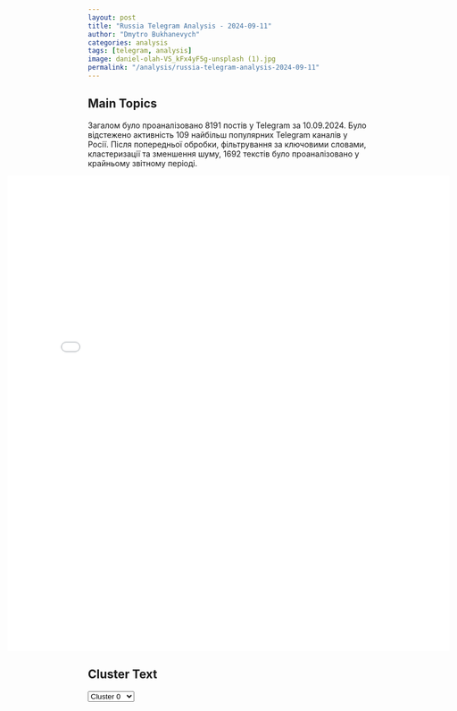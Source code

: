 ```yaml
---
layout: post
title: "Russia Telegram Analysis - 2024-09-11"
author: "Dmytro Bukhanevych"
categories: analysis
tags: [telegram, analysis]
image: daniel-olah-VS_kFx4yF5g-unsplash (1).jpg
permalink: "/analysis/russia-telegram-analysis-2024-09-11"
---
```


<style>
    /* Adjusting iframe-container styles */
    .wide-iframe-container {
        width: calc(100% + 30vw);  /* Extending the width */
        margin-left: -15vw;       /* Negative margin to push to the left */
        overflow: hidden;         /* In case the iframe content spills over */
    }

    .wide-iframe-container iframe {
        width: 100%;  /* Making the iframe take the full width of its container */
        border: none; /* Removing any borders from the iframe */
    }

    /* Toggle mechanism */
    .hidden {
        display: none;
    }
    
    .show-content-target:checked + .show-content {
        display: block;
    }
</style>

<h2>Main Topics</h2>
<p>Загалом було проаналізовано 8191 постів у Telegram за 10.09.2024. Було відстежено активність 109 найбільш популярних Telegram каналів у Росії. Після попередньої обробки, фільтрування за ключовими словами, кластеризації та зменшення шуму, 1692 текстів було проаналізовано у крайньому звітному періоді.</p>
<!-- Embedding Main Plotly Visualization -->
<div class="wide-iframe-container">
    <iframe src="{{site.baseurl}}/visualizations/2024-09-11/fig_topics_time.html" height="850"></iframe>
</div>


<h2>Cluster Text</h2>

<!-- Dropdown to select a cluster -->
<select id="clusterSelector" onchange="displayClusterText()">
<option value="0">Cluster 0</option><option value="1">Cluster 1</option><option value="2">Cluster 2</option><option value="3">Cluster 3</option><option value="4">Cluster 4</option><option value="5">Cluster 5</option><option value="6">Cluster 6</option><option value="7">Cluster 7</option><option value="8">Cluster 8</option><option value="9">Cluster 9</option><option value="10">Cluster 10</option><option value="11">Cluster 11</option><option value="12">Cluster 12</option><option value="13">Cluster 13</option>
</select>

<!-- Display area for the selected cluster's text -->
<div id="clusterTextDisplay" class="hidden"></div>

<script type="text/javascript">
    var clusterDetails = {"0": "<b>Total Posts:</b> 884<br><b>Date:</b> 2024-09-10 11:08:34+00:00<br><b>Author:</b> mod_russia<br><b>Link:</b> https://t.me/s/mod_russia/43197<br><b>Subscribers:</b> 595826<br><b>Text:</b> \u0422\u0435\u043a\u0441\u0442: \u26a1\ufe0f \u0421\u0432\u043e\u0434\u043a\u0430 \u041c\u0438\u043d\u043e\u0431\u043e\u0440\u043e\u043d\u044b \u0420\u043e\u0441\u0441\u0438\u0438 \u043e \u0445\u043e\u0434\u0435 \u043e\u0442\u0440\u0430\u0436\u0435\u043d\u0438\u044f \u043f\u043e\u043f\u044b\u0442\u043a\u0438 \u0432\u0442\u043e\u0440\u0436\u0435\u043d\u0438\u044f \u0412\u0421\u0423 \u043d\u0430 \u0442\u0435\u0440\u0440\u0438\u0442\u043e\u0440\u0438\u044e \u0420\u043e\u0441\u0441\u0438\u0439\u0441\u043a\u043e\u0439 \u0424\u0435\u0434\u0435\u0440\u0430\u0446\u0438\u0438 \u0432 \u041a\u0443\u0440\u0441\u043a\u043e\u0439 \u043e\u0431\u043b\u0430\u0441\u0442\u0438 (\u043f\u043e \u0441\u043e\u0441\u0442\u043e\u044f\u043d\u0438\u044e \u043d\u0430 10 \u0441\u0435\u043d\u0442\u044f\u0431\u0440\u044f 2024 \u0433.)\u25ab\ufe0f \u041f\u043e\u0434\u0440\u0430\u0437\u0434\u0435\u043b\u0435\u043d\u0438\u044f\u043c\u0438 \u0433\u0440\u0443\u043f\u043f\u0438\u0440\u043e\u0432\u043a\u0438 \u0432\u043e\u0439\u0441\u043a \u00ab\u0421\u0435\u0432\u0435\u0440\u00bb \u043f\u0440\u0438 \u043f\u043e\u0434\u0434\u0435\u0440\u0436\u043a\u0435 \u0430\u0440\u043c\u0435\u0439\u0441\u043a\u043e\u0439 \u0430\u0432\u0438\u0430\u0446\u0438\u0438 \u0438 \u043e\u0433\u043d\u044f \u0430\u0440\u0442\u0438\u043b\u043b\u0435\u0440\u0438\u0438 \u043e\u0442\u0440\u0430\u0436\u0435\u043d\u044b \u0448\u0435\u0441\u0442\u044c \u0430\u0442\u0430\u043a \u043f\u0440\u043e\u0442\u0438\u0432\u043d\u0438\u043a\u0430 \u0432 \u043d\u0430\u043f\u0440\u0430\u0432\u043b\u0435\u043d\u0438\u0438 \u043d\u0430\u0441\u0435\u043b\u0435\u043d\u043d\u044b\u0445 \u043f\u0443\u043d\u043a\u0442\u043e\u0432 \u0410\u043f\u0430\u043d\u0430\u0441\u043e\u0432\u043a\u0430, \u041a\u0430\u043c\u044b\u0448\u0435\u0432\u043a\u0430, \u041c\u0430\u0440\u044c\u0435\u0432\u043a\u0430 \u0438 \u0427\u0435\u0440\u043a\u0430\u0441\u0441\u043a\u0430\u044f \u041a\u043e\u043d\u043e\u043f\u0435\u043b\u044c\u043a\u0430. \u0421\u043e\u0440\u0432\u0430\u043d\u044b \u043f\u043e\u043f\u044b\u0442\u043a\u0438 \u0430\u0442\u0430\u043a \u0432 \u043d\u0430\u043f\u0440\u0430\u0432\u043b\u0435\u043d\u0438\u0438 \u043d\u0430\u0441\u0435\u043b\u0435\u043d\u043d\u044b\u0445 \u043f\u0443\u043d\u043a\u0442\u043e\u0432 \u0411\u043e\u0440\u043a\u0438, \u041a\u0440\u0430\u0441\u043d\u043e\u043e\u043a\u0442\u044f\u0431\u0440\u044c\u0441\u043a\u043e\u0435, \u0438 \u041a\u0440\u0435\u043c\u044f\u043d\u043e\u0435.\u0412 \u0440\u0435\u0437\u0443\u043b\u044c\u0442\u0430\u0442\u0435 \u0412\u0421\u0423 \u043f\u043e\u0442\u0435\u0440\u044f\u043b\u0438 \u0434\u043e 40 \u0447\u0435\u043b\u043e\u0432\u0435\u043a \u0443\u0431\u0438\u0442\u044b\u043c\u0438 \u0438 \u0440\u0430\u043d\u0435\u043d\u044b\u043c\u0438, \u0447\u0435\u0442\u044b\u0440\u0435 \u0432\u043e\u0435\u043d\u043d\u043e\u0441\u043b\u0443\u0436\u0430\u0449\u0438\u0445 \u0432\u0437\u044f\u0442\u044b \u0432 \u043f\u043b\u0435\u043d, \u0443\u043d\u0438\u0447\u0442\u043e\u0436\u0435\u043d\u044b \u0442\u0430\u043d\u043a, \u0434\u0432\u0435 \u0431\u043e\u0435\u0432\u044b\u0435 \u0431\u0440\u043e\u043d\u0438\u0440\u043e\u0432\u0430\u043d\u043d\u044b\u0435 \u043c\u0430\u0448\u0438\u043d\u044b \u0438 \u0430\u0432\u0442\u043e\u043c\u043e\u0431\u0438\u043b\u044c. \u25ab\ufe0f \u041f\u0440\u043e\u0434\u043e\u043b\u0436\u0430\u0435\u0442\u0441\u044f \u043f\u0440\u043e\u0432\u0435\u0434\u0435\u043d\u0438\u0435 \u0440\u0430\u0437\u0432\u0435\u0434\u044b\u0432\u0430\u0442\u0435\u043b\u044c\u043d\u043e-\u043f\u043e\u0438\u0441\u043a\u043e\u0432\u044b\u0445 \u0434\u0435\u0439\u0441\u0442\u0432\u0438\u0439 \u043f\u043e \u0432\u044b\u044f\u0432\u043b\u0435\u043d\u0438\u044e \u0438 \u0443\u043d\u0438\u0447\u0442\u043e\u0436\u0435\u043d\u0438\u044e \u0432 \u043b\u0435\u0441\u043d\u044b\u0445 \u043c\u0430\u0441\u0441\u0438\u0432\u0430\u0445 \u0434\u0438\u0432\u0435\u0440\u0441\u0438\u043e\u043d\u043d\u044b\u0445 \u0433\u0440\u0443\u043f\u043f \u043f\u0440\u043e\u0442\u0438\u0432\u043d\u0438\u043a\u0430, \u043f\u044b\u0442\u0430\u0432\u0448\u0438\u0445\u0441\u044f \u043f\u0440\u043e\u043d\u0438\u043a\u043d\u0443\u0442\u044c \u0432\u0433\u043b\u0443\u0431\u044c \u0440\u043e\u0441\u0441\u0438\u0439\u0441\u043a\u043e\u0439 \u0442\u0435\u0440\u0440\u0438\u0442\u043e\u0440\u0438\u0438. \u25ab\ufe0f \u0423\u0434\u0430\u0440\u0430\u043c\u0438 \u0430\u0432\u0438\u0430\u0446\u0438\u0438, \u043e\u0433\u043d\u0435\u043c \u0430\u0440\u0442\u0438\u043b\u043b\u0435\u0440\u0438\u0438 \u0438 \u0434\u0435\u0439\u0441\u0442\u0432\u0438\u044f\u043c\u0438 \u0432\u043e\u0439\u0441\u043a \u043d\u0430\u043d\u0435\u0441\u0435\u043d\u043e \u043f\u043e\u0440\u0430\u0436\u0435\u043d\u0438\u0435 \u0441\u043a\u043e\u043f\u043b\u0435\u043d\u0438\u044f\u043c \u0436\u0438\u0432\u043e\u0439 \u0441\u0438\u043b\u044b \u0438 \u0442\u0435\u0445\u043d\u0438\u043a\u0438 22-\u0439 \u0438 61-\u0439 \u043c\u0435\u0445\u0430\u043d\u0438\u0437\u0438\u0440\u043e\u0432\u0430\u043d\u043d\u044b\u0445, 80-\u0439 \u0438 82-\u0439 \u0434\u0435\u0441\u0430\u043d\u0442\u043d\u043e-\u0448\u0442\u0443\u0440\u043c\u043e\u0432\u044b\u0445, 152-\u0439 \u0435\u0433\u0435\u0440\u0441\u043a\u043e\u0439 \u0431\u0440\u0438\u0433\u0430\u0434, \u0430 \u0442\u0430\u043a\u0436\u0435 1-\u043e\u0439 \u0431\u0440\u0438\u0433\u0430\u0434\u044b \u043f\u0440\u0435\u0437\u0438\u0434\u0435\u043d\u0442\u0430 \u0438 1004-\u0439 \u0431\u0440\u0438\u0433\u0430\u0434\u044b \u043e\u0445\u0440\u0430\u043d\u044b \u0432 \u0440\u0430\u0439\u043e\u043d\u0430\u0445 \u043d\u0430\u0441\u0435\u043b\u0435\u043d\u043d\u044b\u0445 \u043f\u0443\u043d\u043a\u0442\u043e\u0432 \u0411\u043e\u0440\u043a\u0438, \u0412\u043d\u0435\u0437\u0430\u043f\u043d\u043e\u0435, \u0418\u0432\u0430\u0448\u043a\u043e\u0432\u0441\u043a\u0438\u0439, \u041a\u0443\u0431\u0430\u0442\u043a\u0438\u043d, \u041a\u0443\u0440\u0438\u043b\u043e\u0432\u043a\u0430, \u041b\u044e\u0431\u0438\u043c\u043e\u0432\u043a\u0430, \u041c\u0430\u043b\u0430\u044f \u041b\u043e\u043a\u043d\u044f, \u041c\u0430\u0445\u043d\u043e\u0432\u043a\u0430, \u041c\u0430\u0440\u0442\u044b\u043d\u043e\u0432\u043a\u0430, \u041d\u043e\u0432\u0430\u044f \u0421\u043e\u0440\u043e\u0447\u0438\u043d\u0430, \u041d\u043e\u0432\u043e\u0438\u0432\u0430\u043d\u043e\u0432\u043a\u0430, \u041e\u0431\u0443\u0445\u043e\u0432\u043a\u0430, \u041e\u0440\u043b\u043e\u0432\u043a\u0430, \u0421\u043d\u0430\u0433\u043e\u0441\u0442\u044c \u0438 \u0423\u0441\u043f\u0435\u043d\u043e\u0432\u043a\u0430. \u25ab\ufe0f \u041e\u043f\u0435\u0440\u0430\u0442\u0438\u0432\u043d\u043e-\u0442\u0430\u043a\u0442\u0438\u0447\u0435\u0441\u043a\u043e\u0439 \u0430\u0432\u0438\u0430\u0446\u0438\u0435\u0439 \u0438 \u0440\u0430\u043a\u0435\u0442\u043d\u044b\u043c\u0438 \u0432\u043e\u0439\u0441\u043a\u0430\u043c\u0438 \u043d\u0430\u043d\u0435\u0441\u0435\u043d\u044b \u0443\u0434\u0430\u0440\u044b \u043f\u043e \u0440\u0430\u0439\u043e\u043d\u0430\u043c \u0441\u043e\u0441\u0440\u0435\u0434\u043e\u0442\u043e\u0447\u0435\u043d\u0438\u044f \u0438\u043d\u043e\u0441\u0442\u0440\u0430\u043d\u043d\u044b\u0445 \u043d\u0430\u0435\u043c\u043d\u0438\u043a\u043e\u0432 \u0432 \u0421\u0443\u043c\u0441\u043a\u043e\u0439 \u043e\u0431\u043b\u0430\u0441\u0442\u0438 \u0438 \u0440\u0435\u0437\u0435\u0440\u0432\u043e\u0432 21-\u0439, 22-\u0439, 41-\u0439 \u0438 54-\u0439 \u043c\u0435\u0445\u0430\u043d\u0438\u0437\u0438\u0440\u043e\u0432\u0430\u043d\u043d\u044b\u0445, 17-\u0439 \u0442\u0430\u043d\u043a\u043e\u0432\u043e\u0439, 80-\u0439 \u0438 82-\u0439 \u0434\u0435\u0441\u0430\u043d\u0442\u043d\u043e-\u0448\u0442\u0443\u0440\u043c\u043e\u0432\u044b\u0445 \u0431\u0440\u0438\u0433\u0430\u0434 \u0412\u0421\u0423 \u0438 1-\u043e\u0439 \u0431\u0440\u0438\u0433\u0430\u0434\u044b \u043f\u0440\u0435\u0437\u0438\u0434\u0435\u043d\u0442\u0430, \u0430 \u0442\u0430\u043a\u0436\u0435 101-\u0439, 103-\u0439 \u0438 129-\u0439 \u0431\u0440\u0438\u0433\u0430\u0434 \u0442\u0435\u0440\u0440\u0438\u0442\u043e\u0440\u0438\u0430\u043b\u044c\u043d\u043e\u0439 \u043e\u0431\u043e\u0440\u043e\u043d\u044b \u0412\u0421\u0423 \u0432 \u0440\u0430\u0439\u043e\u043d\u0430\u0445 \u043d\u0430\u0441\u0435\u043b\u0435\u043d\u043d\u044b\u0445 \u043f\u0443\u043d\u043a\u0442\u043e\u0432 \u0411\u0435\u043b\u043e\u043f\u043e\u043b\u044c\u0435, \u0411\u043e\u044f\u0440\u043e-\u041b\u0435\u0436\u0430\u0447\u0438, \u0413\u043b\u0443\u0445\u043e\u0432, \u0414\u0440\u0443\u0436\u0438\u043d, \u041a\u0440\u043e\u0432\u043d\u043e\u0435, \u0418\u0441\u043a\u0440\u0438\u0441\u043a\u043e\u0432\u0449\u0438\u043d\u0430, \u041d\u043e\u0432\u043e\u044f \u0421\u043b\u043e\u0431\u043e\u0434\u0430, \u0421\u0432\u0435\u0441\u0441\u0430, \u041f\u0435\u0441\u0447\u0430\u043d\u043e\u0435, \u041f\u0430\u0432\u043b\u043e\u0432\u043a\u0430, \u041f\u0443\u0441\u0442\u043e\u0433\u043e\u0440\u043e\u0434, \u0421\u0443\u043c\u044b \u0438 \u042f\u043c\u043f\u043e\u043b\u044c.\u0417\u0430 \u0441\u0443\u0442\u043a\u0438 \u043f\u043e\u0442\u0435\u0440\u0438 \u0412\u0421\u0423 \u0441\u043e\u0441\u0442\u0430\u0432\u0438\u043b\u0438 \u0431\u043e\u043b\u0435\u0435 380 \u0432\u043e\u0435\u043d\u043d\u043e\u0441\u043b\u0443\u0436\u0430\u0449\u0438\u0445 \u0438 15 \u0435\u0434\u0438\u043d\u0438\u0446 \u0431\u0440\u043e\u043d\u0435\u0442\u0435\u0445\u043d\u0438\u043a\u0438, \u0432 \u0442\u043e\u043c \u0447\u0438\u0441\u043b\u0435 \u0434\u0432\u0430 \u0442\u0430\u043d\u043a\u0430, 13 \u0431\u043e\u0435\u0432\u044b\u0445 \u0431\u0440\u043e\u043d\u0438\u0440\u043e\u0432\u0430\u043d\u043d\u044b\u0445 \u043c\u0430\u0448\u0438\u043d, \u0430 \u0442\u0430\u043a\u0436\u0435 \u0442\u0440\u0438 \u0430\u0440\u0442\u0438\u043b\u043b\u0435\u0440\u0438\u0439\u0441\u043a\u0438\u0445 \u043e\u0440\u0443\u0434\u0438\u044f \u0438 11 \u0430\u0432\u0442\u043e\u043c\u043e\u0431\u0438\u043b\u0435\u0439.\u25ab\ufe0f \u0412\u0441\u0435\u0433\u043e \u0437\u0430 \u0432\u0440\u0435\u043c\u044f \u0431\u043e\u0435\u0432\u044b\u0445 \u0434\u0435\u0439\u0441\u0442\u0432\u0438\u0439 \u043d\u0430 \u041a\u0443\u0440\u0441\u043a\u043e\u043c \u043d\u0430\u043f\u0440\u0430\u0432\u043b\u0435\u043d\u0438\u0438 \u043f\u0440\u043e\u0442\u0438\u0432\u043d\u0438\u043a \u043f\u043e\u0442\u0435\u0440\u044f\u043b \u0431\u043e\u043b\u0435\u0435 11800 \u0432\u043e\u0435\u043d\u043d\u043e\u0441\u043b\u0443\u0436\u0430\u0449\u0438\u0445, 93 \u0442\u0430\u043d\u043a\u0430, 42 \u0431\u043e\u0435\u0432\u044b\u0435 \u043c\u0430\u0448\u0438\u043d\u044b \u043f\u0435\u0445\u043e\u0442\u044b, 74 \u0431\u0440\u043e\u043d\u0435\u0442\u0440\u0430\u043d\u0441\u043f\u043e\u0440\u0442\u0435\u0440\u0430, 649 \u0431\u043e\u0435\u0432\u044b\u0445 \u0431\u0440\u043e\u043d\u0438\u0440\u043e\u0432\u0430\u043d\u043d\u044b\u0445 \u043c\u0430\u0448\u0438\u043d, 382 \u0430\u0432\u0442\u043e\u043c\u043e\u0431\u0438\u043b\u044f, 89 \u0430\u0440\u0442\u0438\u043b\u043b\u0435\u0440\u0438\u0439\u0441\u043a\u0438\u0445 \u043e\u0440\u0443\u0434\u0438\u0439, 24 \u043f\u0443\u0441\u043a\u043e\u0432\u044b\u0435 \u0443\u0441\u0442\u0430\u043d\u043e\u0432\u043a\u0438 \u0440\u0435\u0430\u043a\u0442\u0438\u0432\u043d\u044b\u0445 \u0441\u0438\u0441\u0442\u0435\u043c \u0437\u0430\u043b\u043f\u043e\u0432\u043e\u0433\u043e \u043e\u0433\u043d\u044f, \u0432 \u0442\u043e\u043c \u0447\u0438\u0441\u043b\u0435 \u0441\u0435\u043c\u044c HIMARS \u0438 \u043f\u044f\u0442\u044c MLRS, 8 \u043f\u0443\u0441\u043a\u043e\u0432\u044b\u0445 \u0443\u0441\u0442\u0430\u043d\u043e\u0432\u043e\u043a \u0437\u0435\u043d\u0438\u0442\u043d\u044b\u0445 \u0440\u0430\u043a\u0435\u0442\u043d\u044b\u0445 \u043a\u043e\u043c\u043f\u043b\u0435\u043a\u0441\u043e\u0432, \u0434\u0432\u0435 \u0442\u0440\u0430\u043d\u0441\u043f\u043e\u0440\u0442\u043d\u043e-\u0437\u0430\u0440\u044f\u0436\u0430\u044e\u0449\u0438\u0435 \u043c\u0430\u0448\u0438\u043d\u044b, 22 \u0441\u0442\u0430\u043d\u0446\u0438\u0438 \u0420\u042d\u0411, 7 \u0420\u041b\u0421 \u043a\u043e\u043d\u0442\u0440\u0431\u0430\u0442\u0430\u0440\u0435\u0439\u043d\u043e\u0439 \u0431\u043e\u0440\u044c\u0431\u044b, \u0434\u0432\u0435 \u0420\u041b\u0421 \u041f\u0412\u041e, 8 \u0435\u0434\u0438\u043d\u0438\u0446 \u0438\u043d\u0436\u0435\u043d\u0435\u0440\u043d\u043e\u0439 \u0442\u0435\u0445\u043d\u0438\u043a\u0438, \u0438\u0437 \u043d\u0438\u0445 \u0434\u0432\u0435 \u0438\u043d\u0436\u0435\u043d\u0435\u0440\u043d\u044b\u0435 \u043c\u0430\u0448\u0438\u043d\u044b \u0440\u0430\u0437\u0433\u0440\u0430\u0436\u0434\u0435\u043d\u0438\u044f \u0438 \u043e\u0434\u043d\u0430 \u0443\u0441\u0442\u0430\u043d\u043e\u0432\u043a\u0430 \u0440\u0430\u0437\u043c\u0438\u043d\u0438\u0440\u043e\u0432\u0430\u043d\u0438\u044f \u0423\u0420-77. \u041e\u043f\u0435\u0440\u0430\u0446\u0438\u044f \u043f\u043e \u0443\u043d\u0438\u0447\u0442\u043e\u0436\u0435\u043d\u0438\u044e \u0444\u043e\u0440\u043c\u0438\u0440\u043e\u0432\u0430\u043d\u0438\u0439 \u0412\u0421\u0423 \u043f\u0440\u043e\u0434\u043e\u043b\u0436\u0430\u0435\u0442\u0441\u044f.\ud83d\udd39 \u041c\u0438\u043d\u043e\u0431\u043e\u0440\u043e\u043d\u044b \u0420\u043e\u0441\u0441\u0438\u0438", "1": "<b>Total Posts:</b> 19<br><b>Date:</b> 2024-09-10 16:29:58+00:00<br><b>Author:</b> novosti_kursk_voina<br><b>Link:</b> https://t.me/s/novosti_kursk_voina/64021<br><b>Subscribers:</b> 1493449<br><b>Text:</b> \u0422\u0435\u043a\u0441\u0442: \u2757\ufe0f\u0412 \u041c\u043e\u0441\u043a\u0432\u0435 \u0437\u0430\u0434\u0435\u0440\u0436\u0430\u043b\u0438 \u0443\u0437\u0431\u0435\u043a\u0430, \u043a\u043e\u0442\u043e\u0440\u044b\u0439 \u0431\u044b\u043b \u043d\u0430\u0432\u043e\u0434\u0447\u0438\u043a\u043e\u043c \u0434\u043b\u044f \u0412\u0421\u0423 \u0432 \u0441\u0435\u0433\u043e\u0434\u043d\u044f\u0448\u043d\u0435\u0439 \u0430\u0442\u0430\u043a\u0438 \u043d\u0430 \u0441\u0442\u043e\u043b\u0438\u0446\u0443 \u0417\u0430 \u043d\u0435\u0441\u043a\u043e\u043b\u044c\u043a\u043e \u0434\u043d\u0435\u0439 \u0434\u043e \u043c\u0430\u0441\u0441\u0438\u0440\u043e\u0432\u0430\u043d\u043d\u043e\u0439 \u0430\u0442\u0430\u043a\u0438 \u0434\u0440\u043e\u043d\u043e\u0432 \u0432 \u041c\u043e\u0441\u043a\u043e\u0432\u0441\u043a\u043e\u0439 \u043e\u0431\u043b\u0430\u0441\u0442\u0438 \u043e\u043d \u0444\u043e\u0442\u043e\u0433\u0440\u0430\u0444\u0438\u0440\u043e\u0432\u0430\u043b \u0430\u0434\u043c\u0438\u043d\u0438\u0441\u0442\u0440\u0430\u0442\u0438\u0432\u043d\u044b\u0435 \u0437\u0434\u0430\u043d\u0438\u044f. \u0412 \u0442\u0435\u043b\u0435\u0444\u043e\u043d\u0435 \u043f\u043e\u0434\u043e\u0437\u0440\u0435\u0432\u0430\u0435\u043c\u043e\u0433\u043e \u043d\u0430\u0448\u043b\u0438 \u0444\u043e\u0442\u043e \u0438 \u0432\u0438\u0434\u0435\u043e \u0432\u043e\u0435\u043d\u043a\u043e\u043c\u0430\u0442\u043e\u0432 \u0432 \u041a\u0443\u0437\u044c\u043c\u0438\u043d\u043a\u0430\u0445, \u041b\u044e\u0431\u0435\u0440\u0446\u0430\u0445, \u041e\u0431\u044a\u0435\u0434\u0438\u043d\u0451\u043d\u043d\u044b\u0439 \u0432\u043e\u0435\u043d\u043a\u043e\u043c\u0430\u0442\u0430 \u0417\u0430\u043c\u043e\u0441\u043a\u0432\u043e\u0440\u0435\u0446\u043a\u043e\u0433\u043e \u0438 \u041e\u0441\u0442\u0430\u043d\u043a\u0438\u043d\u0441\u043a\u043e\u0433\u043e \u0440\u0430\u0439\u043e\u043d\u0430 \u0438 \u0433\u043e\u0441\u0443\u0434\u0430\u0440\u0441\u0442\u0432\u0435\u043d\u043d\u044b\u0435 \u043e\u0431\u044a\u0435\u043a\u0442\u044b \u0432 \u041c\u0435\u0449\u0430\u043d\u0441\u043a\u043e\u043c \u0440\u0430\u0439\u043e\u043d\u0435 \u0441\u0442\u043e\u043b\u0438\u0446\u044b\u041c\u0438\u0433\u0440\u0430\u043d\u0442 \u043f\u0440\u0438\u0437\u043d\u0430\u043b\u0441\u044f, \u0447\u0442\u043e \u043e\u0442\u043f\u0440\u0430\u0432\u043b\u044f\u043b \u0432\u0441\u0435 \u043c\u0430\u0442\u0435\u0440\u0438\u0430\u043b\u044b \u0420\u0430\u0434\u0436\u0430\u0431\u0443 \u041c., \u0441 \u043a\u043e\u0442\u043e\u0440\u044b\u043c \u0440\u0430\u043d\u0435\u0435 \u043f\u043e\u0437\u043d\u0430\u043a\u043e\u043c\u0438\u043b\u0441\u044f \u0432 \u0441\u043e\u0446\u0441\u0435\u0442\u044f\u0445. \u0417\u0430 \u044d\u0442\u043e \u0435\u043c\u0443 \u043f\u043e\u043b\u0430\u0433\u0430\u043b\u043e\u0441\u044c \u0434\u0435\u043d\u0435\u0436\u043d\u043e\u0435 \u0432\u043e\u0437\u043d\u0430\u0433\u0440\u0430\u0436\u0434\u0435\u043d\u0438\u0435\ud83d\udc4d\ud83d\udc4d \u041f\u043e\u0434\u043f\u0438\u0441\u0430\u0442\u044c\u0441\u044f \u043d\u0430 \u041d\u0410\u0421", "2": "<b>Total Posts:</b> 197<br><b>Date:</b> 2024-09-10 05:16:17+00:00<br><b>Author:</b> ostashkonews<br><b>Link:</b> https://t.me/s/OstashkoNews/151825<br><b>Subscribers:</b> 393644<br><b>Text:</b> \u0422\u0435\u043a\u0441\u0442: \ud83d\udd34 \u041c\u0430\u0441\u0441\u0438\u0440\u043e\u0432\u0430\u043d\u043d\u0430\u044f \u0430\u0442\u0430\u043a\u0430 \u0412\u0421\u0423: \u0441\u0438\u043b\u044b \u041f\u0412\u041e \u0443\u043d\u0438\u0447\u0442\u043e\u0436\u0438\u043b\u0438 144 \u0443\u043a\u0440\u0430\u0438\u043d\u0441\u043a\u0438\u0445 \u0411\u041f\u041b\u0410 \u043d\u0430\u0434 \u0446\u0435\u043d\u0442\u0440\u0430\u043b\u044c\u043d\u044b\u043c\u0438 \u0440\u0435\u0433\u0438\u043e\u043d\u0430\u043c\u0438 \u0420\u0424, \u0432 \u0442\u043e\u043c \u0447\u0438\u0441\u043b\u0435 \u043d\u0430\u0434 \u041c\u043e\u0441\u043a\u043e\u0432\u0441\u043a\u043e\u0439 \u043e\u0431\u043b\u0430\u0441\u0442\u044c\u044e\u041c\u0438\u043d\u043e\u0431\u043e\u0440\u043e\u043d\u044b \u0441\u043e\u043e\u0431\u0449\u0438\u043b\u043e, \u0447\u0442\u043e \u0437\u0430 \u043d\u043e\u0447\u044c 72 \u0434\u0440\u043e\u043d\u0430 \u0441\u0431\u0438\u0442\u043e \u043d\u0430\u0434 \u0411\u0440\u044f\u043d\u0441\u043a\u043e\u0439 \u043e\u0431\u043b\u0430\u0441\u0442\u044c\u044e, 20 \u2013 \u043d\u0430\u0434 \u041c\u043e\u0441\u043a\u043e\u0432\u0441\u043a\u043e\u0439, 14 \u2013 \u043d\u0430\u0434 \u041a\u0443\u0440\u0441\u043a\u043e\u0439, 13 \u2013 \u043d\u0430\u0434 \u0422\u0443\u043b\u044c\u0441\u043a\u043e\u0439, 8 \u2013 \u043d\u0430\u0434 \u0411\u0435\u043b\u0433\u043e\u0440\u043e\u0434\u0441\u043a\u043e\u0439, 7 \u2013 \u043d\u0430\u0434 \u041a\u0430\u043b\u0443\u0436\u0441\u043a\u043e\u0439, \u043f\u044f\u0442\u044c \u2013 \u043d\u0430\u0434 \u0412\u043e\u0440\u043e\u043d\u0435\u0436\u0441\u043a\u043e\u0439, 4 \u2013 \u043d\u0430\u0434 \u041b\u0438\u043f\u0435\u0446\u043a\u043e\u0439, 1 \u2013 \u043d\u0430\u0434 \u041e\u0440\u043b\u043e\u0432\u0441\u043a\u043e\u0439.\u2716\ufe0f \u041f\u0440\u0438 \u0430\u0442\u0430\u043a\u0435 \u0412\u0421\u0423 \u0432 \u043f\u043e\u0434\u043c\u043e\u0441\u043a\u043e\u0432\u043d\u043e\u043c \u0420\u0430\u043c\u0435\u043d\u0441\u043a\u043e\u043c \u043f\u043e\u0433\u0438\u0431\u043b\u0430 \u0436\u0435\u043d\u0449\u0438\u043d\u0430, \u0442\u0440\u0438 \u0447\u0435\u043b\u043e\u0432\u0435\u043a\u0430 \u0440\u0430\u043d\u0435\u043d\u044b, \u0437\u0430\u044f\u0432\u0438\u043b \u0433\u043b\u0430\u0432\u0430 \u041f\u043e\u0434\u043c\u043e\u0441\u043a\u043e\u0432\u044c\u044f \u0412\u043e\u0440\u043e\u0431\u044c\u0435\u0432.\u0410\u044d\u0440\u043e\u043f\u043e\u0440\u0442\u044b \u00ab\u0414\u043e\u043c\u043e\u0434\u0435\u0434\u043e\u0432\u043e\u00bb, \u00ab\u0412\u043d\u0443\u043a\u043e\u0432\u043e\u00bb \u0438 \u00ab\u0416\u0443\u043a\u043e\u0432\u0441\u043a\u0438\u0439\u00bb \u0432\u0440\u0435\u043c\u0435\u043d\u043d\u043e \u043d\u0435 \u043f\u0440\u0438\u043d\u0438\u043c\u0430\u043b\u0438 \u0438 \u043d\u0435 \u043e\u0442\u043f\u0440\u0430\u0432\u043b\u044f\u043b\u0438 \u0432\u043e\u0437\u0434\u0443\u0448\u043d\u044b\u0435 \u0441\u0443\u0434\u0430, \u043e\u0433\u0440\u0430\u043d\u0438\u0447\u0435\u043d\u0438\u044f \u0441\u043d\u044f\u0442\u044b \u0432 07:58 \u043c\u0441\u043a.\u041e\u0441\u0442\u0430\u0448\u043a\u043e! \u0412\u0430\u0436\u043d\u043e\u0435 | \u043f\u043e\u0434\u043f\u0438\u0448\u0438\u0441\u044c | #\u0432\u0430\u0436\u043d\u043e\u0435", "3": "<b>Total Posts:</b> 105<br><b>Date:</b> 2024-09-10 08:17:59+00:00<br><b>Author:</b> rlz_the_kraken<br><b>Link:</b> https://t.me/s/rlz_the_kraken/70518<br><b>Subscribers:</b> 372369<br><b>Text:</b> \u0422\u0435\u043a\u0441\u0442: \ud83d\udcaa \u041e\u0441\u0432\u043e\u0431\u043e\u0436\u0434\u0435\u043d\u044b \u041a\u0440\u0430\u0441\u043d\u043e\u0433\u043e\u0440\u043e\u0432\u043a\u0430, \u0413\u0440\u0438\u0433\u043e\u0440\u043e\u0432\u043a\u0430, \u0413\u0430\u043b\u0438\u0446\u044b\u043d\u043e\u0432\u043a\u0430 \u0438 \u0412\u043e\u0434\u044f\u043d\u043e\u0435 (\u0432\u0441\u0435 - \u0414\u041d\u0420, \u0420\u043e\u0441\u0441\u0438\u044f) - \u041c\u041e \u0420\u0424.\u0412\u043e\u0442 \u0438 \u043e\u0444\u0438\u0446\u0438\u0430\u043b\u044c\u043d\u043e\u0435 \u043f\u043e\u0434\u0442\u0432\u0435\u0440\u0436\u0434\u0435\u043d\u0438\u0435 \u043e\u0442 \u0412\u0421 \u0420\u0424. \u041f\u043e\u043a\u0440\u043e\u0432\u0441\u043a\u0438\u0439 \u0444\u0440\u043e\u043d\u0442 \u043f\u043e\u0441\u0442\u0435\u043f\u0435\u043d\u043d\u043e \u0434\u0432\u0438\u0436\u0435\u0442\u0441\u044f \u0438 \u0437\u0430\u0447\u0438\u0449\u0430\u0435\u0442\u0441\u044f \u043e\u0442 \u043f\u0440\u0438\u0441\u0443\u0442\u0441\u0442\u0432\u0438\u044f \u0431\u043e\u0435\u0432\u0438\u043a\u043e\u0432 \u0412\u0421\u0423. \u0411\u044b\u0442\u044c \u0434\u043e\u0431\u0440\u0443!", "4": "<b>Total Posts:</b> 22<br><b>Date:</b> 2024-09-10 14:41:34+00:00<br><b>Author:</b> tass_agency<br><b>Link:</b> https://t.me/s/tass_agency/271826<br><b>Subscribers:</b> 459435<br><b>Text:</b> \u0422\u0435\u043a\u0441\u0442: \u0412\u043b\u0430\u0434\u0438\u043c\u0438\u0440 \u041f\u0443\u0442\u0438\u043d \u043f\u0440\u0438\u043d\u044f\u043b \u0432 \u041a\u0440\u0435\u043c\u043b\u0435 \u043d\u0430\u0445\u043e\u0434\u044f\u0449\u0435\u0433\u043e\u0441\u044f \u0441 \u0440\u0430\u0431\u043e\u0447\u0438\u043c \u0432\u0438\u0437\u0438\u0442\u043e\u043c \u0432 \u0420\u043e\u0441\u0441\u0438\u0438 \u043f\u0440\u0435\u0434\u0441\u0435\u0434\u0430\u0442\u0435\u043b\u044f \u041d\u0430\u0446\u0438\u043e\u043d\u0430\u043b\u044c\u043d\u043e\u0433\u043e \u0441\u043e\u0431\u0440\u0430\u043d\u0438\u044f \u0412\u044c\u0435\u0442\u043d\u0430\u043c\u0430 \u0427\u0430\u043d \u0422\u0445\u0430\u043d\u044c \u041c\u0430\u043d\u0430, \u0441\u043e\u043e\u0431\u0449\u0438\u043b \u0414\u043c\u0438\u0442\u0440\u0438\u0439 \u041f\u0435\u0441\u043a\u043e\u0432.  \u041f\u0440\u0435\u0437\u0438\u0434\u0435\u043d\u0442 \u0431\u044b\u043b \u043f\u0440\u043e\u0438\u043d\u0444\u043e\u0440\u043c\u0438\u0440\u043e\u0432\u0430\u043d \u043e \u0441\u043e\u0441\u0442\u043e\u044f\u0432\u0448\u0438\u0445\u0441\u044f \u043f\u0435\u0440\u0435\u0433\u043e\u0432\u043e\u0440\u0430\u0445 \u0427\u0430\u043d \u0422\u0445\u0430\u043d\u044c \u041c\u0430\u043d\u0430 \u0438 \u0441\u043f\u0438\u043a\u0435\u0440\u0430 \u0413\u043e\u0441\u0434\u0443\u043c\u044b \u0412\u044f\u0447\u0435\u0441\u043b\u0430\u0432\u0430\u2026", "5": "<b>Total Posts:</b> 20<br><b>Date:</b> 2024-09-10 12:14:04+00:00<br><b>Author:</b> ejdailyru<br><b>Link:</b> https://t.me/s/ejdailyru/264904<br><b>Subscribers:</b> 514782<br><b>Text:</b> \u0422\u0435\u043a\u0441\u0442: \u26a1\ufe0f\u0411\u0430\u0439\u0434\u0435\u043d \u043d\u0430\u043c\u0435\u0440\u0435\u043d \u0432 \u043f\u044f\u0442\u043d\u0438\u0446\u0443 \u043e\u0431\u0441\u0443\u0434\u0438\u0442\u044c \u0441 \u0431\u0440\u0438\u0442\u0430\u043d\u0441\u043a\u0438\u043c \u043f\u0440\u0435\u043c\u044c\u0435\u0440\u043e\u043c \u0440\u0430\u0437\u0440\u0435\u0448\u0435\u043d\u0438\u0435 \u0412\u0421\u0423 \u043d\u0430\u043d\u043e\u0441\u0438\u0442\u044c \u0443\u0434\u0430\u0440\u044b \u043f\u043e \u0420\u043e\u0441\u0441\u0438\u0438 \u0434\u0430\u043b\u044c\u043d\u043e\u0431\u043e\u0439\u043d\u044b\u043c \u043e\u0440\u0443\u0436\u0438\u0435\u043c, \u0437\u0430\u044f\u0432\u0438\u043b \u0411\u043b\u0438\u043d\u043a\u0435\u043d. @ejdailyru", "6": "<b>Total Posts:</b> 41<br><b>Date:</b> 2024-09-10 12:55:57+00:00<br><b>Author:</b> infomoscow24<br><b>Link:</b> https://t.me/s/infomoscow24/69217<br><b>Subscribers:</b> 412369<br><b>Text:</b> \u0422\u0435\u043a\u0441\u0442: \u0412\u043b\u0430\u0434\u0438\u043c\u0438\u0440 \u041f\u0443\u0442\u0438\u043d \u0432 \u0440\u0435\u0436\u0438\u043c\u0435 \u0442\u0435\u043b\u0435\u043c\u043e\u0441\u0442\u0430 \u043f\u0440\u0438\u043d\u0438\u043c\u0430\u0435\u0442 \u0443\u0447\u0430\u0441\u0442\u0438\u0435 \u0432 \u043d\u0430\u0447\u0430\u043b\u0435 \u0430\u043a\u0442\u0438\u0432\u043d\u043e\u0439 \u0444\u0430\u0437\u044b \u0441\u0442\u0440\u0430\u0442\u0435\u0433\u0438\u0447\u0435\u0441\u043a\u043e\u0433\u043e \u043a\u043e\u043c\u0430\u043d\u0434\u043d\u043e-\u0448\u0442\u0430\u0431\u043d\u043e\u0433\u043e \u0443\u0447\u0435\u043d\u0438\u044f \u00ab\u041e\u043a\u0435\u0430\u043d-2024\u00bb. \u041f\u043e \u0441\u043b\u043e\u0432\u0430\u043c \u043f\u0440\u0435\u0437\u0438\u0434\u0435\u043d\u0442\u0430, \u0420\u043e\u0441\u0441\u0438\u044f \u043f\u0440\u043e\u0432\u043e\u0434\u0438\u0442 \u0441\u0430\u043c\u044b\u0435 \u043c\u0430\u0441\u0448\u0442\u0430\u0431\u043d\u044b\u0435 \u0443\u0447\u0435\u043d\u0438\u044f \u043d\u0430 \u043c\u043e\u0440\u0435 \u0437\u0430 \u043f\u043e\u0441\u043b\u0435\u0434\u043d\u0438\u0435 \u0442\u0440\u0438 \u0434\u0435\u0441\u044f\u0442\u0438\u043b\u0435\u0442\u0438\u044f.\u0415\u0449\u0435 \u0437\u0430\u044f\u0432\u043b\u0435\u043d\u0438\u044f:\u2014 \u0421\u0428\u0410 \u043d\u0430\u0440\u0430\u0449\u0438\u0432\u0430\u044e\u0442 \u0432\u043e\u0435\u043d\u043d\u043e\u0435 \u043f\u0440\u0438\u0441\u0443\u0442\u0441\u0442\u0432\u0438\u0435 \u0443 \u0433\u0440\u0430\u043d\u0438\u0446 \u0420\u043e\u0441\u0441\u0438\u0438, \u0437\u0430\u044f\u0432\u0438\u043b \u041f\u0443\u0442\u0438\u043d. \u0410\u043c\u0435\u0440\u0438\u043a\u0430\u043d\u0446\u044b \u0443\u0436\u0435 \u043e\u0442\u0440\u0430\u0431\u0430\u0442\u044b\u0432\u0430\u044e\u0442 \u043f\u0435\u0440\u0435\u0431\u0440\u043e\u0441\u043a\u0443 \u0438 \u0440\u0430\u0437\u0432\u0435\u0440\u0442\u044b\u0432\u0430\u043d\u0438\u0435 \u0441\u0432\u043e\u0438\u0445 \u0440\u0430\u043a\u0435\u0442 \u0432 \u0410\u0422\u0420\u2014 \u0421\u0428\u0410 \u043f\u044b\u0442\u0430\u044e\u0442\u0441\u044f \u043b\u044e\u0431\u043e\u0439 \u0446\u0435\u043d\u043e\u0439 \u0441\u043e\u0445\u0440\u0430\u043d\u0438\u0442\u044c \u0434\u043e\u043c\u0438\u043d\u0438\u0440\u043e\u0432\u0430\u043d\u0438\u0435 \u0432 \u043c\u0438\u0440\u0435, \u0438\u0441\u043f\u043e\u043b\u044c\u0437\u0443\u044f \u0423\u043a\u0440\u0430\u0438\u043d\u0443, \u043f\u044b\u0442\u0430\u044e\u0442\u0441\u044f \u043d\u0430\u043d\u0435\u0441\u0442\u0438 \u0420\u043e\u0441\u0441\u0438\u0438 \u0441\u0442\u0440\u0430\u0442\u0435\u0433\u0438\u0447\u0435\u0441\u043a\u043e\u0435 \u043f\u043e\u0440\u0430\u0436\u0435\u043d\u0438\u0435\u2014 \u0420\u043e\u0441\u0441\u0438\u0439\u0441\u043a\u0438\u0435 \u0432\u043e\u0435\u043d\u043d\u044b\u0435 \u043d\u0430\u043d\u043e\u0441\u044f\u0442 \u0443\u0434\u0430\u0440\u044b \u043f\u043e \u043f\u0440\u043e\u0442\u0438\u0432\u043d\u0438\u043a\u0443 \u0432 \u0437\u043e\u043d\u0435 \u0421\u0412\u041e, \u044d\u0444\u0444\u0435\u043a\u0442\u0438\u0432\u043d\u043e \u0443\u043d\u0438\u0447\u0442\u043e\u0436\u0430\u044e\u0442 \u0438\u043d\u0444\u0440\u0430\u0441\u0442\u0440\u0443\u043a\u0442\u0443\u0440\u0443\u2014 \u0420\u043e\u0441\u0441\u0438\u044f \u0434\u043e\u043b\u0436\u043d\u0430 \u0431\u044b\u0442\u044c \u0433\u043e\u0442\u043e\u0432\u0430 \u043e\u0442\u0440\u0430\u0437\u0438\u0442\u044c \u0432\u043e\u0437\u043c\u043e\u0436\u043d\u0443\u044e \u0432\u043e\u0435\u043d\u043d\u0443\u044e \u0430\u0433\u0440\u0435\u0441\u0441\u0438\u044e \u043d\u0430 \u043b\u044e\u0431\u044b\u0445 \u043d\u0430\u043f\u0440\u0430\u0432\u043b\u0435\u043d\u0438\u044f\u0445, \u0432 \u0442\u043e\u043c \u0447\u0438\u0441\u043b\u0435 \u0432 \u043c\u043e\u0440\u0435\u2014 \u0420\u043e\u0441\u0441\u0438\u044f \u043f\u0440\u043e\u0434\u043e\u043b\u0436\u0438\u0442 \u0443\u043a\u0440\u0435\u043f\u043b\u044f\u0442\u044c \u0441\u0432\u043e\u0439 \u0412\u043e\u0435\u043d\u043d\u043e-\u043c\u043e\u0440\u0441\u043a\u043e\u0439 \u0444\u043b\u043e\u0442, \u0432\u043a\u043b\u044e\u0447\u0430\u044f \u0435\u0433\u043e \u0441\u0442\u0440\u0430\u0442\u0435\u0433\u0438\u0447\u0435\u0441\u043a\u0443\u044e \u044f\u0434\u0435\u0440\u043d\u0443\u044e \u0441\u043e\u0441\u0442\u0430\u0432\u043b\u044f\u044e\u0449\u0443\u044e\ud83c\udd97 \u041f\u043e\u0434\u043f\u0438\u0441\u0430\u0442\u044c\u0441\u044f \u043d\u0430 \u041c\u043e\u0441\u043a\u0432\u0430 24", "7": "<b>Total Posts:</b> 15<br><b>Date:</b> 2024-09-10 10:03:31+00:00<br><b>Author:</b> epoddubny<br><b>Link:</b> https://t.me/s/epoddubny/21019<br><b>Subscribers:</b> 775801<br><b>Text:</b> \u0422\u0435\u043a\u0441\u0442: \u0412\u043e\u0435\u043d\u043d\u043e-\u041c\u043e\u0440\u0441\u043a\u043e\u0439 \u0424\u043b\u043e\u0442 \u0420\u043e\u0441\u0441\u0438\u0438 \u043f\u0440\u0438\u0441\u0442\u0443\u043f\u0438\u043b \u043a \u043f\u0440\u043e\u0432\u0435\u0434\u0435\u043d\u0438\u044e \u0441\u0442\u0440\u0430\u0442\u0435\u0433\u0438\u0447\u0435\u0441\u043a\u043e\u0433\u043e \u043a\u043e\u043c\u0430\u043d\u0434\u043d\u043e-\u0448\u0442\u0430\u0431\u043d\u043e\u0433\u043e \u0443\u0447\u0435\u043d\u0438\u044f \u00ab\u041e\u043a\u0435\u0430\u043d-2024\u00bb.\u0412 \u043c\u0430\u043d\u0435\u0432\u0440\u0430\u0445, \u043a\u043e\u0442\u043e\u0440\u044b\u0435 \u043f\u0440\u043e\u0439\u0434\u0443\u0442 \u0432 \u0430\u043a\u0432\u0430\u0442\u043e\u0440\u0438\u044f\u0445 \u0422\u0438\u0445\u043e\u0433\u043e \u0438 \u0421\u0435\u0432\u0435\u0440\u043d\u043e\u0433\u043e \u041b\u0435\u0434\u043e\u0432\u0438\u0442\u043e\u0433\u043e \u043e\u043a\u0435\u0430\u043d\u043e\u0432, \u0421\u0440\u0435\u0434\u0438\u0437\u0435\u043c\u043d\u043e\u0433\u043e, \u041a\u0430\u0441\u043f\u0438\u0439\u0441\u043a\u043e\u0433\u043e \u0438 \u0411\u0430\u043b\u0442\u0438\u0439\u0441\u043a\u043e\u0433\u043e \u043c\u043e\u0440\u0435\u0439 \u0431\u0443\u0434\u0435\u0442 \u0437\u0430\u0434\u0435\u0439\u0441\u0442\u0432\u043e\u0432\u0430\u043d\u043e \u0431\u043e\u043b\u0435\u0435 400 \u0431\u043e\u0435\u0432\u044b\u0445 \u043a\u043e\u0440\u0430\u0431\u043b\u0435\u0439, \u043f\u043e\u0434\u0432\u043e\u0434\u043d\u044b\u0445 \u043b\u043e\u0434\u043e\u043a \u0438 \u0441\u0443\u0434\u043e\u0432 \u043e\u0431\u0435\u0441\u043f\u0435\u0447\u0435\u043d\u0438\u044f \u0432\u0441\u043f\u043e\u043c\u043e\u0433\u0430\u0442\u0435\u043b\u044c\u043d\u043e\u0433\u043e \u0444\u043b\u043e\u0442\u0430. \u0422\u0430\u043a\u0436\u0435, \u0432 \u0443\u0447\u0435\u043d\u0438\u044f\u0445 \u043f\u0440\u0438\u043c\u0443\u0442 \u0443\u0447\u0430\u0441\u0442\u0438\u0435 \u0431\u043e\u043b\u0435\u0435 120 \u0441\u0430\u043c\u043e\u043b\u0435\u0442\u043e\u0432 \u0438 \u0432\u0435\u0440\u0442\u043e\u043b\u0435\u0442\u043e\u0432 \u043c\u043e\u0440\u0441\u043a\u043e\u0439 \u0430\u0432\u0438\u0430\u0446\u0438\u0438 \u0412\u041c\u0424 \u0438 \u0412\u043e\u0437\u0434\u0443\u0448\u043d\u043e-\u043a\u043e\u0441\u043c\u0438\u0447\u0435\u0441\u043a\u0438\u0445 \u0441\u0438\u043b, \u043e\u043a\u043e\u043b\u043e 7000 \u0435\u0434\u0438\u043d\u0438\u0446 \u0432\u043e\u043e\u0440\u0443\u0436\u0435\u043d\u0438\u044f, \u0432\u043e\u0435\u043d\u043d\u043e\u0439 \u0438 \u0441\u043f\u0435\u0446\u0438\u0430\u043b\u044c\u043d\u043e\u0439 \u0442\u0435\u0445\u043d\u0438\u043a\u0438, \u0430 \u0442\u0430\u043a\u0436\u0435 \u0431\u043e\u043b\u0435\u0435 90000 \u043b\u0438\u0447\u043d\u043e\u0433\u043e \u0441\u043e\u0441\u0442\u0430\u0432\u0430. \u0414\u043b\u044f \u0443\u0447\u0430\u0441\u0442\u0438\u044f \u0432 \u0443\u0447\u0435\u043d\u0438\u0438 \u0440\u043e\u0441\u0441\u0438\u0439\u0441\u043a\u043e\u0439 \u0441\u0442\u043e\u0440\u043e\u043d\u043e\u0439 \u043f\u0440\u0438\u0433\u043b\u0430\u0448\u0435\u043d\u044b \u043e\u043f\u0435\u0440\u0430\u0442\u0438\u0432\u043d\u044b\u0435 \u0433\u0440\u0443\u043f\u043f\u044b \u043e\u0440\u0433\u0430\u043d\u043e\u0432 \u0432\u043e\u0435\u043d\u043d\u043e\u0433\u043e \u0443\u043f\u0440\u0430\u0432\u043b\u0435\u043d\u0438\u044f \u0438 \u0432\u043e\u0438\u043d\u0441\u043a\u0438\u0435 \u043a\u043e\u043d\u0442\u0438\u043d\u0433\u0435\u043d\u0442\u044b \u043e\u0442 \u0438\u043d\u043e\u0441\u0442\u0440\u0430\u043d\u043d\u044b\u0445 \u0433\u043e\u0441\u0443\u0434\u0430\u0440\u0441\u0442\u0432-\u043f\u0430\u0440\u0442\u043d\u0435\u0440\u043e\u0432. \u0421\u0435\u0433\u043e\u0434\u043d\u044f, \u0432 \u0440\u0430\u043c\u043a\u0430\u0445 \u0421\u041a\u0428\u0423 \u0432 \u0437\u0430\u043b\u0438\u0432\u0435 \u041f\u0435\u0442\u0440\u0430 \u0412\u0435\u043b\u0438\u043a\u043e\u0433\u043e \u0432\u0441\u0442\u0440\u0435\u0442\u0438\u043b\u0438\u0441\u044c \u0431\u043e\u0435\u0432\u044b\u0435 \u043a\u043e\u0440\u0430\u0431\u043b\u0438 \u0412\u041c\u0424 \u0420\u043e\u0441\u0441\u0438\u0438 \u0438 \u0412\u041c\u0421 \u041a\u0438\u0442\u0430\u044f.@epoddubny", "8": "<b>Total Posts:</b> 17<br><b>Date:</b> 2024-09-10 05:16:45+00:00<br><b>Author:</b> itsdonetsk<br><b>Link:</b> https://t.me/s/itsdonetsk/193692<br><b>Subscribers:</b> 584153<br><b>Text:</b> \u0422\u0435\u043a\u0441\u0442: \u041c\u043e\u043c\u0435\u043d\u0442 \u0430\u0442\u0430\u043a\u0438 \u0411\u041f\u041b\u0410 \u043d\u0430 \u043c\u043d\u043e\u0433\u043e\u044d\u0442\u0430\u0436\u043a\u0443 \u0432 \u043f\u043e\u0434\u043c\u043e\u0441\u043a\u043e\u0432\u043d\u043e\u043c \u0420\u0430\u043c\u0435\u043d\u0441\u043a\u043e\u043c\u041f\u043e\u0434\u043f\u0438\u0441\u0430\u0442\u044c\u0441\u044f  |  \u041f\u0440\u0435\u0434\u043b\u043e\u0436\u0438\u0442\u044c \u043d\u043e\u0432\u043e\u0441\u0442\u044c", "9": "<b>Total Posts:</b> 34<br><b>Date:</b> 2024-09-10 02:27:50+00:00<br><b>Author:</b> moscowmap<br><b>Link:</b> https://t.me/s/moscowmap/64065<br><b>Subscribers:</b> 2271182<br><b>Text:</b> \u0422\u0435\u043a\u0441\u0442: \u2757\ufe0f\u0412 \u0440\u0435\u0437\u0443\u043b\u044c\u0442\u0430\u0442\u0435 \u0430\u0442\u0430\u043a\u0438 \u0411\u041f\u041b\u0410 \u0432 \u0420\u0430\u043c\u0435\u043d\u0441\u043a\u043e\u043c \u043f\u043e\u0433\u0438\u0431 9-\u043b\u0435\u0442\u043d\u0438\u0439 \u0440\u0435\u0431\u0451\u043d\u043e\u043a, \u0441\u043e\u043e\u0431\u0449\u0438\u043b \u0433\u043b\u0430\u0432\u0430 \u041f\u043e\u0434\u043c\u043e\u0441\u043a\u043e\u0432\u044c\u044f \u0412\u043e\u0440\u043e\u0431\u044c\u0435\u0432\u2757\ufe0f\u2757\ufe0f \u0413\u0438\u0431\u0435\u043b\u044c \u0440\u0435\u0431\u0451\u043d\u043a\u0430 \u043d\u0435 \u043f\u043e\u0434\u0442\u0432\u0435\u0440\u0434\u0438\u043b\u0430\u0441\u044c. \u041f\u043e\u0433\u0438\u0431\u043b\u0430 46-\u043b\u0435\u0442\u043d\u044f\u044f \u0436\u0435\u043d\u0449\u0438\u043d\u0430.", "10": "<b>Total Posts:</b> 28<br><b>Date:</b> 2024-09-10 04:49:02+00:00<br><b>Author:</b> nevzorovtv<br><b>Link:</b> https://t.me/s/nevzorovtv/20821<br><b>Subscribers:</b> 1133954<br><b>Text:</b> \u0422\u0435\u043a\u0441\u0442: \u2757\ufe0f\u041f\u043e\u043c\u0438\u043c\u043e \u0432\u0441\u0435\u0445 \u043c\u043e\u0441\u043a\u043e\u0432\u0441\u043a\u0438\u0445 \u0430\u044d\u0440\u043e\u043f\u043e\u0440\u0442\u043e\u0432, \u0432\u0440\u0435\u043c\u0435\u043d\u043d\u043e \u043f\u0440\u0438\u043e\u0441\u0442\u0430\u043d\u043e\u0432\u043b\u0435\u043d\u0430 \u0438 \u0440\u0430\u0431\u043e\u0442\u0430 \u0430\u044d\u0440\u043e\u043f\u043e\u0440\u0442\u0430 \u0432 \u041a\u0430\u0437\u0430\u043d\u0438.\u0410\u044d\u0440\u043e\u043f\u043e\u0440\u0442\u044b \u0412\u043d\u0443\u043a\u043e\u0432\u043e, \u0414\u043e\u043c\u043e\u0434\u0435\u0434\u043e\u0432\u043e \u0438 \u0416\u0443\u043a\u043e\u0432\u0441\u043a\u0438\u0439 \u0432\u0440\u0435\u043c\u0435\u043d\u043d\u043e \u043d\u0435 \u043f\u0440\u0438\u043d\u0438\u043c\u0430\u044e\u0442 \u0438 \u043d\u0435 \u043e\u0442\u043f\u0440\u0430\u0432\u043b\u044f\u044e\u0442 \u0441\u0430\u043c\u043e\u043b\u0435\u0442\u044b, \u2014 \u0420\u043e\u0441\u0430\u0432\u0438\u0430\u0446\u0438\u044f@nevzorovtv", "11": "<b>Total Posts:</b> 18<br><b>Date:</b> 2024-09-10 09:31:55+00:00<br><b>Author:</b> ostashkonews<br><b>Link:</b> https://t.me/s/OstashkoNews/151843<br><b>Subscribers:</b> 393644<br><b>Text:</b> \u0422\u0435\u043a\u0441\u0442: \ud83d\udd34 \u041e\u0431\u043b\u043e\u043c\u043a\u0438 \u0441\u0431\u0438\u0442\u043e\u0433\u043e \u0411\u041f\u041b\u0410 \u0443\u043f\u0430\u043b\u0438 \u043d\u0430 \u0442\u0435\u0440\u0440\u0438\u0442\u043e\u0440\u0438\u0438 \u0416\u0443\u043a\u043e\u0432\u0441\u043a\u043e\u0433\u043e \u2013 \u043f\u0440\u0435\u0441\u0441-\u0441\u043b\u0443\u0436\u0431\u0430 \u0430\u044d\u0440\u043e\u043f\u043e\u0440\u0442\u0430\u0420\u0430\u043d\u0435\u0435 \u0441\u043e\u043e\u0431\u0449\u0430\u043b\u043e\u0441\u044c, \u0447\u0442\u043e \u043e\u0431\u043b\u043e\u043c\u043a\u0438 \u0443\u043f\u0430\u043b\u0438 \u043d\u0430 \u0432\u0437\u043b\u0435\u0442\u043d\u044b\u0435 \u043f\u043e\u043b\u043e\u0441\u044b.\u0410\u044d\u0440\u043e\u043f\u043e\u0440\u0442\u044b \u0412\u043d\u0443\u043a\u043e\u0432\u043e, \u0414\u043e\u043c\u043e\u0434\u0435\u0434\u043e\u0432\u043e \u0438 \u0416\u0443\u043a\u043e\u0432\u0441\u043a\u0438\u0439 \u043f\u0440\u0438\u043e\u0441\u0442\u0430\u043d\u0430\u0432\u043b\u0438\u0432\u0430\u043b\u0438 \u0440\u0430\u0431\u043e\u0442\u0443 \u044d\u0442\u043e\u0439 \u043d\u043e\u0447\u044c\u044e \u043d\u0430 \u0444\u043e\u043d\u0435 \u0430\u0442\u0430\u043a\u0438 \u0431\u0435\u0441\u043f\u0438\u043b\u043e\u0442\u043d\u0438\u043a\u043e\u0432 \u0432 \u041f\u043e\u0434\u043c\u043e\u0441\u043a\u043e\u0432\u044c\u0435.\u041e\u0441\u0442\u0430\u0448\u043a\u043e! \u0412\u0430\u0436\u043d\u043e\u0435 | \u043f\u043e\u0434\u043f\u0438\u0448\u0438\u0441\u044c", "12": "<b>Total Posts:</b> 41<br><b>Date:</b> 2024-09-10 03:55:47+00:00<br><b>Author:</b> novosti_kursk_voina<br><b>Link:</b> https://t.me/s/novosti_kursk_voina/63978<br><b>Subscribers:</b> 1493449<br><b>Text:</b> \u0422\u0435\u043a\u0441\u0442: \u2757\ufe0f\u0421\u0435\u0433\u043e\u0434\u043d\u044f \u043d\u043e\u0447\u044c\u044e \u0432 \u0433\u043e\u0440\u043e\u0434\u0435 \u0420\u0430\u043c\u0435\u043d\u0441\u043a\u043e\u0435 (\u041f\u043e\u0434\u043c\u043e\u0441\u043a\u043e\u0432\u044c\u0435) \u0431\u0435\u0441\u043f\u0438\u043b\u043e\u0442\u043d\u0438\u043a \u0432\u0440\u0435\u0437\u0430\u043b\u0441\u044f \u0432 \u0436\u0438\u043b\u043e\u0439 \u0434\u043e\u043c: \u043f\u043e\u0433\u0438\u0431 9-\u043b\u0435\u0442\u043d\u0438\u0439 \u0440\u0435\u0431\u0435\u043d\u043e\u043a \u2014 Baza\u0421\u0442\u0440\u0430\u0448\u043d\u044b\u0435 \u043a\u0430\u0434\u0440\u044b \u043f\u043e\u043f\u0430\u0434\u0430\u043d\u0438\u044f \u0434\u0440\u043e\u043d\u0430 \u0441\u043d\u044f\u043b\u0438 \u043e\u0447\u0435\u0432\u0438\u0434\u0446\u044b. \u0411\u041f\u041b\u0410 \u043f\u043e\u0432\u0440\u0435\u0434\u0438\u043b \u043a\u0432\u0430\u0440\u0442\u0438\u0440\u044b \u043d\u0430 11-12 \u044d\u0442\u0430\u0436\u0430\u0445. \u041e\u043d\u0438 \u0437\u0430\u0433\u043e\u0440\u0435\u043b\u0438\u0441\u044c\u0415\u0449\u0435 \u043e\u0434\u0438\u043d \u0411\u041f\u041b\u0410 \u043f\u043e\u043f\u0430\u043b \u0432 \u0434\u043e\u043c \u043f\u043e \u0412\u044b\u0441\u043e\u043a\u043e\u0432\u043e\u043b\u044c\u0442\u043d\u043e\u0439 \u0443\u043b\u0438\u0446\u0435 \u2014 \u043f\u043e\u0432\u0440\u0435\u0436\u0434\u0435\u043d\u0430 \u043a\u0432\u0430\u0440\u0442\u0438\u0440\u0430 \u043d\u0430 9-\u043c \u044d\u0442\u0430\u0436\u0435. \u0415\u0441\u0442\u044c \u043e\u0434\u0438\u043d \u043f\u043e\u0441\u0442\u0440\u0430\u0434\u0430\u0432\u0448\u0438\u0439\u0412\u0441\u0435\u0433\u043e \u044d\u0442\u043e\u0439 \u043d\u043e\u0447\u044c\u044e \u041f\u0412\u041e \u0441\u0431\u0438\u043b\u0438 14 \u0431\u0435\u0441\u043f\u0438\u043b\u043e\u0442\u043d\u0438\u043a\u043e\u0432 \u0432 \u0433\u043e\u0440\u043e\u0434\u0441\u043a\u0438\u0445 \u043e\u043a\u0440\u0443\u0433\u0430\u0445 \u041f\u043e\u0434\u043e\u043b\u044c\u0441\u043a, \u0420\u0430\u043c\u0435\u043d\u0441\u043a\u043e\u0435, \u041b\u044e\u0431\u0435\u0440\u0446\u044b, \u0414\u043e\u043c\u043e\u0434\u0435\u0434\u043e\u0432\u043e \u0438 \u041a\u043e\u043b\u043e\u043c\u043d\u0430\ud83d\udc4d\ud83d\udc4d \u041f\u043e\u0434\u043f\u0438\u0441\u0430\u0442\u044c\u0441\u044f \u043d\u0430 \u041d\u0410\u0421", "13": "<b>Total Posts:</b> 15<br><b>Date:</b> 2024-09-10 12:48:06+00:00<br><b>Author:</b> ssigny<br><b>Link:</b> https://t.me/s/ssigny/110272<br><b>Subscribers:</b> 454530<br><b>Text:</b> \u0422\u0435\u043a\u0441\u0442: \u0412\u044b\u0431\u043e\u0440\u044b \u0431\u044b\u043b\u0438 \u043a\u043e\u043d\u043a\u0443\u0440\u0435\u043d\u0442\u043d\u044b\u043c\u0438, \u0447\u0435\u0441\u0442\u043d\u044b\u043c\u0438 \u0438 \u0434\u0435\u043c\u043e\u043a\u0440\u0430\u0442\u0438\u0447\u043d\u044b\u043c\u0438, \u0438\u0445 \u0440\u0435\u0437\u0443\u043b\u044c\u0442\u0430\u0442\u044b \u0441\u043e\u043e\u0442\u0432\u0435\u0442\u0441\u0442\u0432\u0443\u044e\u0442 \u043e\u0436\u0438\u0434\u0430\u043d\u0438\u044f\u043c \u0438\u0437\u0431\u0438\u0440\u0430\u0442\u0435\u043b\u0435\u0439. \u0422\u0430\u043a\u043e\u0439 \u0433\u043b\u0430\u0432\u043d\u044b\u0439 \u0432\u044b\u0432\u043e\u0434 \u0443\u0447\u0430\u0441\u0442\u043d\u0438\u043a\u043e\u0432 \u043a\u0440\u0443\u0433\u043b\u043e\u0433\u043e \u0441\u0442\u043e\u043b\u0430 \u042d\u0418\u0421\u0418 \u00ab\u0412\u044b\u0431\u043e\u0440\u044b 2024: \u043e\u0441\u043d\u043e\u0432\u043d\u044b\u0435 \u0438\u0442\u043e\u0433\u0438\u00bb.\u0412\u044b\u0441\u043e\u043a\u0430\u044f \u044f\u0432\u043a\u0430 \u0441\u0442\u0430\u043b\u0430 \u0432\u0435\u0441\u043e\u043c\u044b\u043c \u0434\u043e\u043a\u0430\u0437\u0430\u0442\u0435\u043b\u044c\u0441\u0442\u0432\u043e\u043c \u0434\u043e\u0432\u0435\u0440\u0438\u044f \u0433\u0440\u0430\u0436\u0434\u0430\u043d \u043a \u0438\u043d\u0441\u0442\u0438\u0442\u0443\u0442\u0443 \u0432\u044b\u0431\u043e\u0440\u043e\u0432 \u0438 \u0435\u0433\u043e \u0432\u044b\u0441\u043e\u043a\u043e\u0439 \u043b\u0435\u0433\u0438\u0442\u0438\u043c\u043d\u043e\u0441\u0442\u0438. \u0412 \u041a\u0443\u0440\u0441\u043a\u043e\u0439 \u043e\u0431\u043b\u0430\u0441\u0442\u0438 \u044f\u0432\u043a\u0430 \u0441\u043e\u0441\u0442\u0430\u0432\u0438\u043b\u0430 \u0440\u0435\u043a\u043e\u0440\u0434\u043d\u044b\u0435 61,56% (\u043f\u0440\u043e\u0442\u0438\u0432 41,56% \u0432 2019 \u0433\u043e\u0434\u0443). \u0414\u0435\u0441\u0442\u0430\u0431\u0438\u043b\u0438\u0437\u0430\u0446\u0438\u0438 \u0432 \u043f\u0440\u0438\u0433\u0440\u0430\u043d\u0438\u0447\u043d\u043e\u043c \u0440\u0435\u0433\u0438\u043e\u043d\u0435 \u043d\u0435 \u043f\u0440\u043e\u0438\u0437\u043e\u0448\u043b\u043e, \u043d\u0430\u043f\u0440\u043e\u0442\u0438\u0432, \u043b\u044e\u0434\u0438 \u0441\u043f\u043b\u043e\u0442\u0438\u043b\u0438\u0441\u044c. \u00ab\u041e\u043f\u0440\u0435\u0434\u0435\u043b\u044f\u044e\u0449\u0435\u0439 \u043e\u0441\u0442\u0430\u0435\u0442\u0441\u044f \u0440\u043e\u043b\u044c \u043b\u0438\u0434\u0435\u0440\u0430. \u041b\u044e\u0434\u0438 \u0432\u0438\u0434\u044f\u0442 \u0432\u043e \u0412\u043b\u0430\u0434\u0438\u043c\u0438\u0440\u0435 \u041f\u0443\u0442\u0438\u043d\u0435 \u043d\u0430\u0434\u0435\u0436\u0434\u0443. \u041f\u043e\u043c\u0438\u043c\u043e \u044d\u0442\u043e\u0433\u043e, \u0432\u0430\u0436\u043d\u043e \u0437\u0430\u0444\u0438\u043a\u0441\u0438\u0440\u043e\u0432\u0430\u0442\u044c \u0435\u0449\u0435 \u043d\u0435\u0441\u043a\u043e\u043b\u044c\u043a\u043e \u043f\u0430\u0440\u0430\u043c\u0435\u0442\u0440\u043e\u0432, \u043a\u043e\u0442\u043e\u0440\u044b\u0435 \u043f\u0440\u043e\u0434\u0435\u043c\u043e\u043d\u0441\u0442\u0440\u0438\u0440\u043e\u0432\u0430\u043b\u0438 \u044d\u0442\u0438 \u0432\u044b\u0431\u043e\u0440\u044b: \u0430\u0431\u0441\u043e\u043b\u044e\u0442\u043d\u043e \u0441\u0442\u0430\u0431\u0438\u043b\u0438\u0437\u0438\u0440\u043e\u0432\u0430\u0432\u0448\u0430\u044f\u0441\u044f \u201c\u043d\u043e\u0440\u043c\u0430\u043b\u044c\u043d\u043e\u0441\u0442\u044c\u201d, \u044d\u0444\u0444\u0435\u043a\u0442\u0438\u0432\u043d\u043e\u0441\u0442\u044c, \u0430\u0434\u0430\u043f\u0442\u0438\u0432\u043d\u043e\u0441\u0442\u044c \u0438 \u0441\u0430\u043c\u043e\u0435 \u0433\u043b\u0430\u0432\u043d\u043e\u0435 \u2014 \u044d\u0444\u0444\u0435\u043a\u0442\u0438\u0432\u043d\u043e\u0441\u0442\u044c \u043f\u043e\u043b\u0438\u0442\u0438\u0447\u0435\u0441\u043a\u043e\u0439 \u0441\u0438\u0441\u0442\u0435\u043c\u044b, \u0430 \u0442\u0430\u043a\u0436\u0435 \u0435\u0435 \u0447\u0443\u0432\u0441\u0442\u0432\u0438\u0442\u0435\u043b\u044c\u043d\u043e\u0441\u0442\u044c \u043a \u0437\u0430\u043f\u0440\u043e\u0441\u0430\u043c \u0438\u0437\u0431\u0438\u0440\u0430\u0442\u0435\u043b\u0435\u0439\u00bb, \u2013 \u043e\u0442\u043c\u0435\u0442\u0438\u043b \u043f\u043e\u043b\u0438\u0442\u043e\u043b\u043e\u0433 \u0410\u043b\u0435\u043a\u0441\u0435\u0439 \u0427\u0435\u0441\u043d\u0430\u043a\u043e\u0432."};

    function displayClusterText() {
        var selectedLabel = document.getElementById("clusterSelector").value;
        var details = clusterDetails[selectedLabel];
        var textDiv = document.getElementById("clusterTextDisplay");
        textDiv.innerHTML = '<p>' + details + '</p>';
        textDiv.classList.remove('hidden');
    }
</script>

